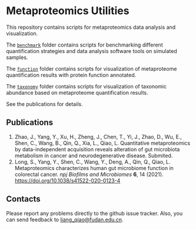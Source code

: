 # Metaproteomics Utilities

This repository contains scripts for metaproteomics data analysis and visualization.

The [`benchmark`](benchmark) folder contains scripts for benchmarking different 
quantification strategies and data analysis software tools on simulated samples.

The [`function`](function) folder contains scripts for visualization of metaproteome 
quantification results with protein function annotated.

The [`taxonomy`](taxonomy) folder contains scripts for visualization of taxonomic 
abundance based on metaproteome quantification results.

See the publications for details.

## Publications
1. Zhao, J., Yang, Y., Xu, H., Zheng, J., Chen, T., Yi, J., Zhao, D., Wu, E., Shen, C., Wang, B., Qin, Q., Xia, L., Qiao, L. Quantitative metaproteomics by data-independent acquisition reveals alteration of gut microbiota metabolism in cancer and neurodegenerative disease. Submited.
2. Long, S., Yang, Y., Shen, C., Wang, Y., Deng, A., Qin, Q., Qiao, L. Metaproteomics characterizes human gut microbiome function in colorectal cancer. *npj Biofilms and Microbiomes* **6**, 14 (2021). https://doi.org/10.1038/s41522-020-0123-4

## Contacts
Please report any problems directly to the github issue tracker. Also, you can send feedback to liang_qiao@fudan.edu.cn.